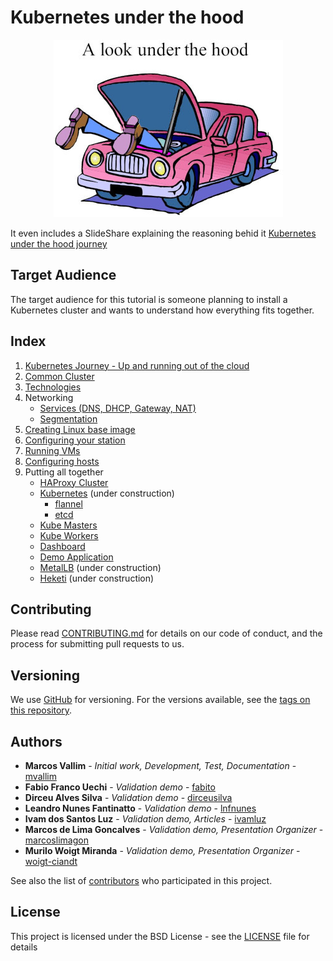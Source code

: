 # Kubernetes under the hood
<p align="center">
  <img src="documentation/images/under-the-hood.jpg">
</p>

It even includes a SlideShare explaining the reasoning behid it [Kubernetes under the hood journey](https://pt.slideshare.net/MarcosVallim1/kubernetes-under-the-hood-journey/MarcosVallim1/kubernetes-under-the-hood-journey)

## Target Audience
The target audience for this tutorial is someone planning to install a Kubernetes cluster and wants to understand how everything fits together.

## Index
1. [Kubernetes Journey - Up and running out of the cloud](documentation/objective.md)
2. [Common Cluster](documentation/common-cluster.md)
3. [Technologies](documentation/technologies.md)
4. Networking
   - [Services (DNS, DHCP, Gateway, NAT)](documentation/network-services.md)
   - [Segmentation](documentation/network-segmentation.md)
5. [Creating Linux base image](documentation/create-linux-image.md)
6. [Configuring your station](documentation/configure-your-station.md)
7. [Running VMs](documentation/running-vms.md)
8. [Configuring hosts](documentation/configure-hosts.md)
9. Putting all together
   - [HAProxy Cluster](documentation/haproxy-cluster.md)
   - [Kubernetes](documentation/kube.md) (under construction)
     - [flannel](documentation/kube-flannel.md)
     - [etcd](documentation/kube-etcd.md)
   - [Kube Masters](documentation/kube-masters.md)
   - [Kube Workers](documentation/kube-workers.md)
   - [Dashboard](documentation/kube-dashboard.md)
   - [Demo Application](https://kubernetes.io/docs/tutorials/stateless-application/guestbook/)
   - [MetalLB](documentation/kube-metallb.md) (under construction)
   - [Heketi](documentation/kube-heketi.md) (under construction)

## Contributing

Please read [CONTRIBUTING.md](CONTRIBUTING.md) for details on our code of conduct, and the process for submitting pull requests to us.

## Versioning

We use [GitHub](https://github.com/mvallim/kubernetes-under-the-hood) for versioning. For the versions available, see the [tags on this repository](https://github.com/mvallim/kubernetes-under-the-hood/tags). 

## Authors

* **Marcos Vallim** - *Initial work, Development, Test, Documentation* - [mvallim](https://github.com/mvallim)
* **Fabio Franco Uechi** - *Validation demo* - [fabito](https://github.com/fabito)
* **Dirceu Alves Silva** - *Validation demo* - [dirceusilva](https://github.com/dirceuSilva)
* **Leandro Nunes Fantinatto** - *Validation demo* - [lnfnunes](https://github.com/lnfnunes)
* **Ivam dos Santos Luz** - *Validation demo, Articles* - [ivamluz](https://github.com/ivamluz)
* **Marcos de Lima Goncalves** - *Validation demo, Presentation Organizer* - [marcoslimagon](https://github.com/marcoslimagon)
* **Murilo Woigt Miranda** - *Validation demo, Presentation Organizer* - [woigt-ciandt](https://github.com/woigt-ciandt)

See also the list of [contributors](CONTRIBUTORS.txt) who participated in this project.

## License

This project is licensed under the BSD License - see the [LICENSE](LICENSE) file for details
